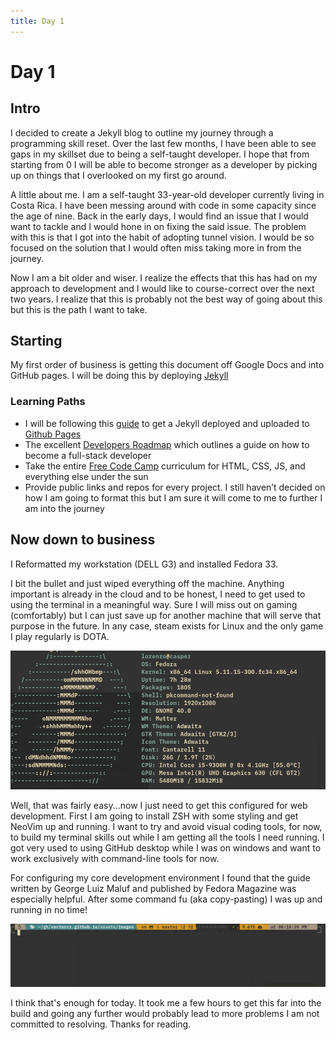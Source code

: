 ```yaml
---
title: Day 1
---
```


# Day 1
## Intro 
I decided to create a Jekyll blog to outline my journey through a programming skill reset. Over the last few months, I have been able to see gaps in my skillset due to being a self-taught developer. I hope that from starting from 0 I will be able to become stronger as a developer by picking up on things that I overlooked on my first go around. 

A little about me. I am a self-taught 33-year-old developer currently living in Costa Rica. I have been messing around with code in some capacity since the age of nine. Back in the early days, I would find an issue that I would want to tackle and I would hone in on fixing the said issue. The problem with this is that I got into the habit of adopting tunnel vision. I would be so focused on the solution that I would often miss taking more in from the journey. 

Now I am a bit older and wiser. I realize the effects that this has had on my approach to development and I would like to course-correct over the next two years. I realize that this is probably not the best way of going about this but this is the path I want to take. 
## Starting
My first order of business is getting this document off Google Docs and into GitHub pages.  I will be doing this by deploying [Jekyll](https://jekyllrb.com/)

### Learning Paths
- I will be following this [guide](https://bit.ly/3x7bQxf) to get a Jekyll deployed and uploaded to [Github Pages](https://bit.ly/2QYeOU9)
- The excellent [Developers Roadmap](https://bit.ly/2QztM2R) which outlines a guide on how to become a full-stack developer
- Take the entire [Free Code Camp](https://bit.ly/3gyw3pw) curriculum for HTML, CSS, JS, and everything else under the sun
- Provide public links and repos for every project. I still haven’t decided on how I am going to format this but I am sure it will come to me to further I am into the journey
## Now down to business
I Reformatted my workstation (DELL G3) and installed Fedora 33.

I bit the bullet and just wiped everything off the machine. Anything important is already in the cloud and to be honest, I need to get used to using the terminal in a meaningful way. Sure I will miss out on gaming (comfortably) but I can just save up for another machine that will serve that purpose in the future. In any case, steam exists for Linux and the only game I play regularly is DOTA.


![image](/assets/images/neofetch.png)

Well, that was fairly easy...now I just need to get this configured for web development. First I am going to install ZSH with some styling and get NeoVim up and running. I want to try and avoid visual coding tools, for now, to build my terminal skills out while I am getting all the tools I need running. I got very used to using GitHub desktop while I was on windows and want to work exclusively with command-line tools for now.

For configuring my core development environment I found that the guide written by George Luiz Maluf and published by Fedora Magazine was especially helpful.  After some command fu (aka copy-pasting) I was up and running in no time! 

![image](/assets/images/zshcompleted.png)


I think that's enough for today. It took me a few hours to get this far into the build and going any further would probably lead to more problems I am not committed to resolving.  Thanks for reading.
